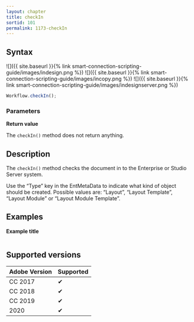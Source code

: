 ```yaml
---
layout: chapter
title: checkIn
sortid: 101
permalink: 1173-checkIn
---
```

## Syntax

![]({{ site.baseurl }}{% link smart-connection-scripting-guide/images/indesign.png %}) ![]({{ site.baseurl }}{% link smart-connection-scripting-guide/images/incopy.png %}) ![]({{ site.baseurl }}{% link smart-connection-scripting-guide/images/indesignserver.png %})
```javascript
Workflow.checkIn();
```

### Parameters

**Return value**

The `checkIn()` method does not return anything.

## Description

The `checkIn()` method checks the document in to the Enterprise or Studio Server system.

Use the “Type” key in the EntMetaData to indicate what kind of object should be created. Possible values are: “Layout”, “Layout Template”, “Layout Module” or “Layout Module Template”.

## Examples

**Example title**

```javascript

```

## Supported versions

| Adobe Version | Supported |
|---------------|-----------|
| CC 2017       | ✔         |
| CC 2018       | ✔         |
| CC 2019       | ✔         |
| 2020          | ✔         |